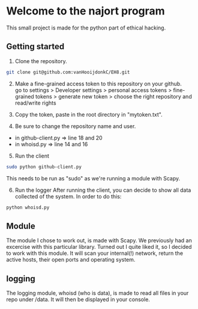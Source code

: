# Welcome to the najort program
This small project is made for the python part of ethical hacking.

## Getting started
1. Clone the repository.
```bash
git clone git@github.com:vanHooijdonkC/EH8.git
```

2. Make a fine-grained access token to this repository on your github. \
go to settings > Developer settings > personal access tokens > fine-grained tokens > generate new token > choose the right repository and read/write rights

3. Copy the token, paste in the root directory in "mytoken.txt".

4. Be sure to change the repository name and user.
* in github-client.py => line 18 and 20
* in whoisd.py => line 14 and 16

5. Run the client
```bash
sudo python github-client.py
```
This needs to be run as "sudo" as we're running a module with Scapy. 

6. Run the logger
After running the client, you can decide to show all data collected of the system. In order to do this:

```bash
python whoisd.py
```

## Module
The module I chose to work out, is made with Scapy. We previously had an excercise with this particular library. Turned out I quite liked it, so I decided to work with this module.
It will scan your internal(!) network, return the active hosts, their open ports and operating system.  

## logging
The logging module, whoisd (who is data), is made to read all files in your repo under /data. It will then be displayed in your console.